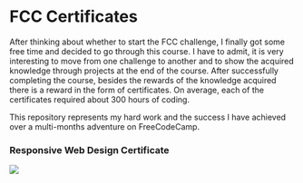 # FCC Certificates

After thinking about whether to start the FCC challenge, I finally got some free time and decided to go through this course. I have to admit, it is very interesting to move from one challenge to another and to show the acquired knowledge through projects at the end of the course. After successfully completing the course, besides the rewards of the knowledge acquired there is a reward in the form of certificates. On average, each of the certificates required about 300 hours of coding. <br /> 

This repository represents my hard work and the success I have achieved over a multi-months adventure on FreeCodeCamp. <br/>

### Responsive Web Design Certificate <br/>

<img src="https://res.cloudinary.com/dvpigocv1/image/upload/v1590932696/GitHub/rwd.png"/>


